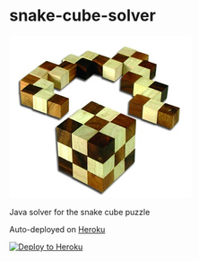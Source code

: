 # snake-cube-solver
![Snake cube puzzle](https://github.com/alexnu/snake-cube-solver/raw/master/166Mr.jpg "Snake cube puzzle")

Java solver for the snake cube puzzle

Auto-deployed on [Heroku](https://snake-cube-solver.herokuapp.com/solve?input=S,T,S,T,S,T,S,T,T,T,T,S,T,S,T,T,T,S,T,T,S,T,T,T,S,S)

[![Deploy to Heroku](https://www.herokucdn.com/deploy/button.png)](https://heroku.com/deploy)